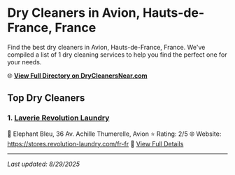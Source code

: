 # Dry Cleaners in Avion, Hauts-de-France, France

Find the best dry cleaners in Avion, Hauts-de-France, France. We've compiled a list of 1 dry cleaning services to help you find the perfect one for your needs.

🌐 **[View Full Directory on DryCleanersNear.com](https://drycleanersnear.com/city/France/Hauts-de-France/Avion)**

## Top Dry Cleaners

### 1. [Laverie Revolution Laundry](https://drycleanersnear.com/dryCleaner/68ae67adc95ff2c6096b1717/laverie-revolution-laundry)
📍 Elephant Bleu, 36 Av. Achille Thumerelle, Avion
⭐ Rating: 2/5
🌐 Website: https://stores.revolution-laundry.com/fr-fr
🔗 [View Full Details](https://drycleanersnear.com/dryCleaner/68ae67adc95ff2c6096b1717/laverie-revolution-laundry)


---

*Last updated: 8/29/2025*
